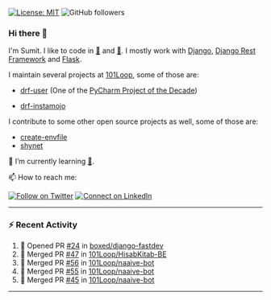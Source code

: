 [![License: MIT](https://img.shields.io/badge/License-MIT-yellow.svg)](https://opensource.org/licenses/MIT)
![GitHub followers](https://img.shields.io/github/followers/sumit4613?style=social)

### Hi there 👋

I'm Sumit. I like to code in [:snake:](https://python.org/) and [:rabbit:](https://golang.org). I mostly work with [Django](https://djangoproject.com), [Django Rest Framework](https://www.django-rest-framework.org/) and [Flask](https://flask.palletsprojects.com).

I maintain several projects at [101Loop](https://github.com/101loop/), some of those are:

- [drf-user](https://github.com/101loop/drf-user) (One of the [PyCharm Project of the Decade](https://www.jetbrains.com/lp/pycharm-10-years/))

- [drf-instamojo ](https://github.com/101loop/drf-instamojo)

I contribute to some other open source projects as well, some of those are:

- [create-envfile](https://github.com/SpicyPizza/create-envfile)
- [shynet](https://github.com/milesmcc/shynet)


🔭 I’m currently learning [:rabbit:](https://golang.org).

📫 How to reach me:

[![Follow on Twitter](https://img.shields.io/badge/--twitter?label=Twitter&logo=Twitter&style=social)](https://twitter.com/sumitsingh4613) [![Connect on LinkedIn](https://img.shields.io/badge/--linkedin?label=LinkedIn&logo=LinkedIn&style=social)](https://www.linkedin.com/in/sumit4613)


---

### :zap: Recent Activity

<!--START_SECTION:activity-->
1. 💪 Opened PR [#24](https://github.com/boxed/django-fastdev/pull/24) in [boxed/django-fastdev](https://github.com/boxed/django-fastdev)
2. 🎉 Merged PR [#47](https://github.com/101Loop/HisabKitab-BE/pull/47) in [101Loop/HisabKitab-BE](https://github.com/101Loop/HisabKitab-BE)
3. 🎉 Merged PR [#56](https://github.com/101Loop/naaive-bot/pull/56) in [101Loop/naaive-bot](https://github.com/101Loop/naaive-bot)
4. 🎉 Merged PR [#55](https://github.com/101Loop/naaive-bot/pull/55) in [101Loop/naaive-bot](https://github.com/101Loop/naaive-bot)
5. 🎉 Merged PR [#45](https://github.com/101Loop/naaive-bot/pull/45) in [101Loop/naaive-bot](https://github.com/101Loop/naaive-bot)
<!--END_SECTION:activity-->

---
